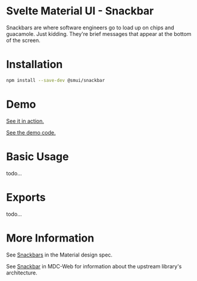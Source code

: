 # Svelte Material UI - Snackbar

Snackbars are where software engineers go to load up on chips and guacamole. Just kidding. They're brief messages that appear at the bottom of the screen.

# Installation

```sh
npm install --save-dev @smui/snackbar
```

# Demo

[See it in action.](https://sveltematerialui.com/demo/snackbar)

[See the demo code.](https://github.com/hperrin/svelte-material-ui/blob/master/site/src/routes/demo/snackbar/)

# Basic Usage

todo...

# Exports

todo...

# More Information

See [Snackbars](https://material.io/components/snackbars) in the Material design spec.

See [Snackbar](https://github.com/material-components/material-components-web/tree/v10.0.0/packages/mdc-snackbar) in MDC-Web for information about the upstream library's architecture.
